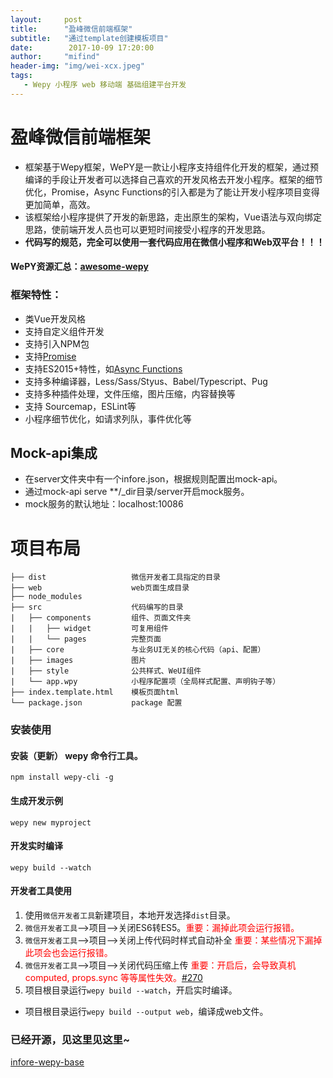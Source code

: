 ```yaml
---
layout:     post
title:      "盈峰微信前端框架"
subtitle:   "通过template创建模板项目"
date:        2017-10-09 17:20:00
author:     "mifind"
header-img: "img/wei-xcx.jpeg"
tags:
   - Wepy 小程序 web 移动端 基础组建平台开发
---
```


# 盈峰微信前端框架
* 框架基于Wepy框架，WePY是一款让小程序支持组件化开发的框架，通过预编译的手段让开发者可以选择自己喜欢的开发风格去开发小程序。框架的细节优化，Promise，Async Functions的引入都是为了能让开发小程序项目变得更加简单，高效。
* 该框架给小程序提供了开发的新思路，走出原生的架构，Vue语法与双向绑定思路，使前端开发人员也可以更短时间接受小程序的开发思路。
* <strong>代码写的规范，完全可以使用一套代码应用在微信小程序和Web双平台！！！</strong>

#### WePY资源汇总：[awesome-wepy](https://github.com/aben1188/awesome-wepy)

### 框架特性：
* 类Vue开发风格
* 支持自定义组件开发
* 支持引入NPM包
* 支持[Promise](https://github.com/wepyjs/wepy/wiki/wepy%E9%A1%B9%E7%9B%AE%E4%B8%AD%E4%BD%BF%E7%94%A8Promise)
* 支持ES2015+特性，如[Async Functions](https://github.com/wepyjs/wepy/wiki/wepy%E9%A1%B9%E7%9B%AE%E4%B8%AD%E4%BD%BF%E7%94%A8async-await)
* 支持多种编译器，Less/Sass/Styus、Babel/Typescript、Pug
* 支持多种插件处理，文件压缩，图片压缩，内容替换等
* 支持 Sourcemap，ESLint等
* 小程序细节优化，如请求列队，事件优化等

## Mock-api集成
* 在server文件夹中有一个infore.json，根据规则配置出mock-api。
* 通过mock-api serve **/_dir目录/server开启mock服务。
* mock服务的默认地址：localhost:10086


# 项目布局

```
├── dist                   微信开发者工具指定的目录
├── web                    web页面生成目录
├── node_modules           
├── src                    代码编写的目录
|   ├── components         组件、页面文件夹
|   |   ├── widget         可复用组件
|   |   └── pages          完整页面
|   ├── core               与业务UI无关的核心代码（api、配置）
|   ├── images             图片
|   ├── style              公共样式、WeUI组件
|   └── app.wpy            小程序配置项（全局样式配置、声明钩子等）
├── index.template.html    模板页面html
└── package.json           package 配置
```
### 安装使用

#### 安装（更新） wepy 命令行工具。

```console
npm install wepy-cli -g
```

#### 生成开发示例

```console
wepy new myproject
```

#### 开发实时编译

```console
wepy build --watch
```

#### 开发者工具使用

1. 使用`微信开发者工具`新建项目，本地开发选择`dist`目录。
2. `微信开发者工具`-->项目-->关闭ES6转ES5。<font style="color:red">重要：漏掉此项会运行报错。</font>
3. `微信开发者工具`-->项目-->关闭上传代码时样式自动补全 <font style="color:red">重要：某些情况下漏掉此项会也会运行报错。</font>
4. `微信开发者工具`-->项目-->关闭代码压缩上传 <font style="color:red">重要：开启后，会导致真机computed, props.sync 等等属性失效。[#270](https://github.com/wepyjs/wepy/issues/270)</font>
5. 项目根目录运行`wepy build --watch`，开启实时编译。
*  项目根目录运行`wepy build --output web`，编译成web文件。



### 已经开源，见这里见这里~
[infore-wepy-base](https://github.com/MIFind/infore-wepy-base)
